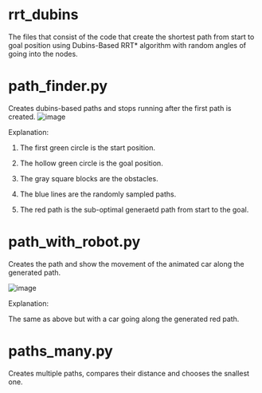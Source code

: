 # rrt_dubins
The files that consist of the code that create the shortest path from start to goal position using Dubins-Based RRT* algorithm with random angles of going into the nodes.



# path_finder.py 
Creates dubins-based paths and stops running after the first path is created.
![image](https://user-images.githubusercontent.com/47181212/231216252-dbfe68a0-dbc1-4999-8435-cb6c5439a7d0.png)

Explanation:

1) The first green circle is the start position.

2) The hollow green circle is the goal position.

3) The gray square blocks are the obstacles.

4) The blue lines are the randomly sampled paths.

5) The red path is the sub-optimal generaetd path from start to the goal.

# path_with_robot.py
Creates the path and show the movement of the animated car along the generated path.

![image](https://user-images.githubusercontent.com/47181212/231217619-ffbc47ec-913b-405d-af69-6584810b7448.png)

Explanation:

The same as above but with a car going along the generated red path.

# paths_many.py 
Creates multiple paths, compares their distance and chooses the snallest one. 
